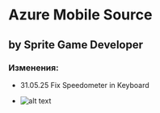 # Azure Mobile Source
## by Sprite Game Developer

### Изменения:
- 31.05.25 Fix Speedometer in Keyboard

- ![alt text]([github.com/sprite-crmp/webhost/workspaces/webhost/photo_2.jpg](https://github.com/sprite-crmp/webhost/blob/main/photo_1.jpg?raw=true))
